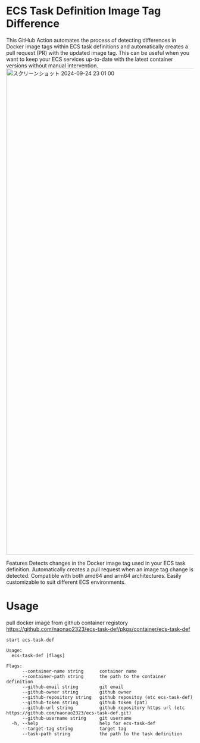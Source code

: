 # ECS Task Definition Image Tag Difference
This GitHub Action automates the process of detecting differences in Docker image tags within ECS task definitions and automatically creates a pull request (PR) with the updated image tag. This can be useful when you want to keep your ECS services up-to-date with the latest container versions without manual intervention.
<img width="1304" alt="スクリーンショット 2024-09-24 23 01 00" src="https://github.com/user-attachments/assets/793bd6d0-e5e2-487b-9403-42d3ebe6c69d">

Features
Detects changes in the Docker image tag used in your ECS task definition.
Automatically creates a pull request when an image tag change is detected.
Compatible with both amd64 and arm64 architectures.
Easily customizable to suit different ECS environments.

# Usage
pull docker image from github container registory
https://github.com/naonao2323/ecs-task-def/pkgs/container/ecs-task-def

```
start ecs-task-def

Usage:
  ecs-task-def [flags]

Flags:
      --container-name string      container name
      --container-path string      the path to the container definition
      --github-email string        git email
      --github-owner string        github owner
      --github-repository string   github repositoy (etc ecs-task-def)
      --github-token string        github token (pat)
      --github-url string          github repository https url (etc https://github.com/naonao2323/ecs-task-def.git)
      --github-username string     git username
  -h, --help                       help for ecs-task-def
      --target-tag string          target tag
      --task-path string           the path to the task definition
```
